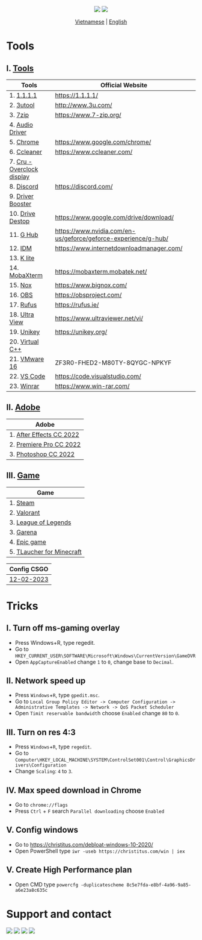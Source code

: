 <!-- <p align="center">
	<img src="https://github-readme-stats.vercel.app/api/pin/?username=ngnducnhat&repo=tools-and-tricks">
</p> -->

<p align="center">
    <img src="https://img.shields.io/github/forks/ngnducnhat/tools-and-tricks?style=flat-square">
    <img src="https://img.shields.io/github/stars/ngnducnhat/tools-and-tricks?color=yellow&style=flat-square">
    
</p>
<p align="center">
    <a href="./README_VI.MD">Vietnamese</a>
    |
    <a href="./README.MD">English</a>
</p>

# Tools

## I. [Tools](https://github.com/ngnducnhat/tools-and-tricks/releases/tag/tools)

| Tools                                                                                                                                        | Official Website                                               |
| -------------------------------------------------------------------------------------------------------------------------------------------- | -------------------------------------------------------------- |
| 1. [1.1.1.1](https://github.com/ngnducnhat/tools-and-tricks/releases/download/tools/Cloudflare_WARP_Release-x64.msi)                         | https://1.1.1.1/                                               |
| 2. [3utool](https://github.com/ngnducnhat/tools-and-tricks/releases/download/tools/3uTools_v2.63.003_Setup.exe)                              | http://www.3u.com/                                             |
| 3. [7zip](https://github.com/ngnducnhat/tools-and-tricks/releases/download/tools/7zip.exe)                                                   | https://www.7-zip.org/                                         |
| 4. [Audio Driver](https://github.com/ngnducnhat/tools-and-tricks/releases/download/tools/Audio_Realtek_6.0.1.8378_W10x64_A.zip)              |                                                                |
| 5. [Chrome](https://github.com/ngnducnhat/tools-and-tricks/releases/download/tools/ChromeSetup.exe)                                          | https://www.google.com/chrome/                                 |
| 6. [Ccleaner](https://github.com/ngnducnhat/tools-and-tricks/releases/download/tools/ccsetup609.exe)                                         | https://www.ccleaner.com/                                      |
| 7. [Cru - Overclock display](https://github.com/ngnducnhat/tools-and-tricks/releases/download/tools/cru-1.5.2.rar)                           |                                                                |
| 8. [Discord](https://github.com/ngnducnhat/tools-and-tricks/releases/download/tools/DiscordSetup.exe)                                        | https://discord.com/                                           |
| 9. [Driver Booster](https://github.com/ngnducnhat/tools-and-tricks/releases/download/tools/Driver.Booster.9.2.0.178.rar)                     |                                                                |
| 10. [Drive Destop](https://github.com/ngnducnhat/tools-and-tricks/releases/download/tools/GoogleDriveSetup.exe)                              | https://www.google.com/drive/download/                         |
| 11. [G Hub](https://github.com/ngnducnhat/tools-and-tricks/releases/download/tools/lghub_installer.exe)                                      | https://www.nvidia.com/en-us/geforce/geforce-experience/g-hub/ |
| 12. [IDM](https://github.com/ngnducnhat/tools-and-tricks/releases/download/tools/IDM.Retail.v6.41.build.6.incl.Patcher_LinkNeverDie.Com.rar) | https://www.internetdownloadmanager.com/                       |
| 13. [K lite](https://github.com/ngnducnhat/tools-and-tricks/releases/download/tools/k-lite-codec-pack-full_1730.exe)                         |                                                                |
| 14. [MobaXterm](https://github.com/ngnducnhat/tools-and-tricks/releases/download/tools/MobaXterm_Installer_v21.5.zip)                        | https://mobaxterm.mobatek.net/                                 |
| 15. [Nox](https://github.com/ngnducnhat/tools-and-tricks/releases/download/tools/nox_setup_v7.0.5.0_full_intl.exe)                           | https://www.bignox.com/                                        |
| 16. [OBS](https://github.com/ngnducnhat/tools-and-tricks/releases/download/tools/OBS-Studio-28.1.2-Full-Installer-x64.exe)                   | https://obsproject.com/                                        |
| 17. [Rufus](https://github.com/ngnducnhat/tools-and-tricks/releases/download/tools/rufus-3.21.exe)                                           | https://rufus.ie/                                              |
| 18. [Ultra View](https://github.com/ngnducnhat/tools-and-tricks/releases/download/tools/UltraViewer_setup_6.6_vi.exe)                        | https://www.ultraviewer.net/vi/                                |
| 19. [Unikey](https://github.com/ngnducnhat/tools-and-tricks/releases/download/tools/UniKeyNT.exe)                                            | https://unikey.org/                                            |
| 20. [Virtual C++](https://github.com/ngnducnhat/tools-and-tricks/releases/download/tools/VC_redist.x64.exe)                                  |                                                                |
| 21. [VMware 16](https://github.com/ngnducnhat/tools-and-tricks/releases/download/tools/VMware-workstation-full-16.2.1-18811642.exe)          | ZF3R0-FHED2-M80TY-8QYGC-NPKYF                                  |
| 22. [VS Code](https://github.com/ngnducnhat/tools-and-tricks/releases/download/tools/VSCodeUserSetup-x64-1.63.1.exe)                         | https://code.visualstudio.com/                                 |
| 23. [Winrar](https://github.com/ngnducnhat/tools-and-tricks/releases/download/tools/Winrar_x64_6.0.2.zip)                                    | https://www.win-rar.com/                                       |

## II. [Adobe](https://github.com/ngnducnhat/tools-and-tricks/releases/tag/adobe)

| Adobe                                                                                                                           |
| ------------------------------------------------------------------------------------------------------------------------------- |
| 1. [After Effects CC 2022](https://github.com/ngnducnhat/tools-and-tricks/releases/download/adobe/Adobe.After.Effects.2022.exe) |
| 2. [Premiere Pro CC 2022](https://github.com/ngnducnhat/tools-and-tricks/releases/download/adobe/Adobe.Premiere.Pro.2022.exe)   |
| 3. [Photoshop CC 2022](https://github.com/ngnducnhat/tools-and-tricks/releases/download/adobe/Adobe.Photoshop.2022.exe)         |

## III. [Game](https://github.com/ngnducnhat/tools-and-tricks/releases/tag/game)

| Game                                                         |
| ------------------------------------------------------------ |
| 1. [Steam](https://store.steampowered.com/about/)            |
| 2. [Valorant](https://valorant.zing.vn/vi-vn/download)       |
| 3. [League of Legends](https://lienminh.vnggames.com/vi-vn/) |
| 3. [Garena](https://www.garena.vn/gpc)                       |
| 4. [Epic game](https://www.epicgames.com/)                   |
| 5. [TLaucher for Minecraft](https://tlauncher.org/en/)       |

| Config CSGO                                                                                 |
| ------------------------------------------------------------------------------------------- |
| [12-02-2023](https://github.com/ngnducnhat/tools-and-tricks/releases/download/game/cfg.zip) |

# Tricks

## I. Turn off ms-gaming overlay

-   Press Windows+R, type regedit.
-   Go to
    `HKEY_CURRENT_USER\SOFTWARE\Microsoft\Windows\CurrentVersion\GameDVR`
-   Open `AppCaptureEnabled` change `1` to `0`, change base to `Decimal`.

## II. Network speed up

-   Press `Windows`+`R`, type `gpedit.msc`.
-   Go to `Local Group Policy Editor -> Computer Configuration -> Administrative Templates -> Network -> QoS Packet Scheduler`
-   Open `Timit reservable bandwidt`h choose `Enabled` change `80` to `0`.

## III. Turn on res 4:3

-   Press `Windows`+`R`, type `regedit`.
-   Go to `Computer\HKEY_LOCAL_MACHINE\SYSTEM\ControlSet001\Control\GraphicsDrivers\Configuration`
-   Change `Scaling`: `4` to `3`.

## IV. Max speed download in Chrome

-   Go to `chrome://flags`
-   Press `Ctrl` + `F` search `Parallel downloading` choose `Enabled`

## V. Config windows

-   Go to https://christitus.com/debloat-windows-10-2020/
-   Open PowerShell type `iwr -useb https://christitus.com/win | iex`

## V. Create High Performance plan

-   Open CMD type `powercfg -duplicatescheme 8c5e7fda-e8bf-4a96-9a85-a6e23a8c635c`

# Support and contact

<a href="https://bit.ly/3ykbdSS?r=lp"><img src="https://img.shields.io/badge/Facebook-1877F2?style=flat-square&logo=facebook&logoColor=white"></a>
<a href="https://github.com/ngnducnhat"><img src="https://img.shields.io/badge/GitHub-100000?style=flat-square&logo=github&logoColor=white"></a>
<a href="mailto:contactwithme.isme@gmail.com"><img src="https://img.shields.io/badge/Gmail-D14836?style=flat-square&logo=gmail&logoColor=white"></a>
<a href="https://bit.ly/m/perlescent_1"><img src="https://img.shields.io/badge/website-000000?style=flat-square&logo=About.me&logoColor=white"></a>
